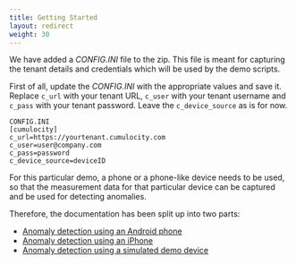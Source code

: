 ```yaml
---
title: Getting Started
layout: redirect
weight: 30
---
```


We have added a *CONFIG.INI* file to the zip. This file is meant for capturing the tenant details and credentials which will be used by the demo scripts.

First of all, update the *CONFIG.INI* with the appropriate values and save it. Replace `c_url` with your tenant URL, `c_user` with your tenant username and `c_pass` with your tenant password. Leave the `c_device_source` as is for now.

	CONFIG.INI
	[cumulocity]
	c_url=https://yourtenant.cumulocity.com
	c_user=user@company.com
	c_pass=password
	c_device_source=deviceID


For this particular demo, a phone or a phone-like device needs to be used, so that the measurement data for that particular device can be captured and be used for detecting anomalies.

Therefore, the documentation has been split up into two parts:

* [Anomaly detection using an Android phone](#anomaly-detection-using-android-phone)
* [Anomaly detection using an iPhone](#anomaly-detection-using-iphone)
* [Anomaly detection using a simulated demo device](#anomaly-detection-using-demo-device)